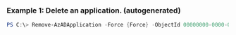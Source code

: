 ### Example 1: Delete an application. (autogenerated)
```powershell
PS C:\> Remove-AzADApplication -Force {Force} -ObjectId 00000000-0000-0000-0000-000000000000
```


